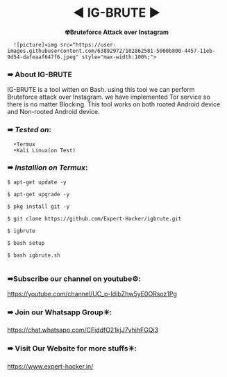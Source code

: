 <h1 align="center">◄ IG-BRUTE ►</h1>
<p align="center"><b>
      ☢Bruteforce Attack over Instagram </b></p>
      
      ![picture]<img src="https://user-images.githubusercontent.com/63892972/102862581-5000b800-4457-11eb-9d54-dafeaaf647f6.jpeg" style="max-width:100%;">

### ➠ About IG-BRUTE

IG-BRUTE is a tool witten on Bash. using this tool we can perform Bruteforce attack over Instagram. we have implemented Tor service so there is no matter Blocking. This tool works on both rooted Android device and Non-rooted Android device.

### ➠ ***Tested on***:
      •Termux
      •Kali Linux(on Test)
      
### ➠ ***Installion on Termux***:

```
$ apt-get update -y
```
```
$ apt-get upgrade -y
```
```
$ pkg install git -y

```
```
$ git clone https://github.com/Expert-Hacker/igbrute.git
```
```
$ igbrute
```
```
$ bash setup
```
```
$ bash igbrute.sh
```
```
```
### ➠Subscribe our channel on youtube⚙️:
   https://youtube.com/channel/UC_p-IdibZhw5yE0ORsoz1Pg

### ➠ Join our Whatsapp Group✴️:
   https://chat.whatsapp.com/CFiddfO21kjJ7vhihFGQi3
   
### ➠ Visit Our Website for more stuffs✴️:
   https://www.expert-hacker.in/




